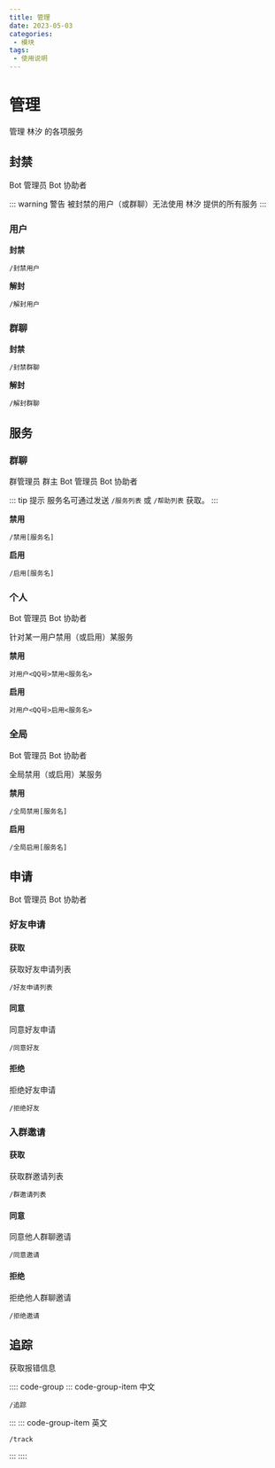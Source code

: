 ```yaml
---
title: 管理
date: 2023-05-03
categories:
 - 模块
tags:
 - 使用说明
---
```


# 管理
管理 林汐 的各项服务

## 封禁
<ClientOnly><p><span class="span-bot-admin">Bot 管理员</span> <span class="span-bot-helper">Bot 协助者</span></p></ClientOnly>

::: warning 警告 
被封禁的用户（或群聊）无法使用 林汐 提供的所有服务
:::

### 用户

**封禁**
```
/封禁用户
```
**解封**
```
/解封用户
```

### 群聊

**封禁**
```
/封禁群聊
```
**解封**
```
/解封群聊
```


## 服务

### 群聊
<ClientOnly><p><span class="span-admin">群管理员</span>  <span class="span-group">群主</span>  <span class="span-bot-admin">Bot 管理员</span>  <span class="span-bot-helper">Bot 协助者</span></p></ClientOnly>

::: tip 提示
服务名可通过发送 `/服务列表` 或 `/帮助列表` 获取。
:::

**禁用**
```
/禁用[服务名]
```

**启用**
```
/启用[服务名]
```

### 个人
<ClientOnly><p><span class="span-bot-admin">Bot 管理员</span>  <span class="span-bot-helper">Bot 协助者</span></p></ClientOnly>
针对某一用户禁用（或启用）某服务

**禁用**
```
对用户<QQ号>禁用<服务名>
```

**启用**
```
对用户<QQ号>启用<服务名>
```

### 全局
<ClientOnly><p><span class="span-bot-admin">Bot 管理员</span>  <span class="span-bot-helper">Bot 协助者</span></p></ClientOnly>
全局禁用（或启用）某服务

**禁用**
```
/全局禁用[服务名]
```

**启用**
```
/全局启用[服务名]
```

## 申请
<ClientOnly><p><span class="span-bot-admin">Bot 管理员</span>  <span class="span-bot-helper">Bot 协助者</span></p></ClientOnly>

### 好友申请

#### 获取
获取好友申请列表

```
/好友申请列表
```

#### 同意
同意好友申请

```
/同意好友
```

#### 拒绝
拒绝好友申请

```
/拒绝好友
```

### 入群邀请

#### 获取
获取群邀请列表

```
/群邀请列表
```

#### 同意
同意他人群聊邀请

```
/同意邀请
```

#### 拒绝
拒绝他人群聊邀请

```
/拒绝邀请
```

## 追踪
获取报错信息

:::: code-group
::: code-group-item 中文
```
/追踪
```
:::
::: code-group-item 英文
```
/track
```
:::
::::

